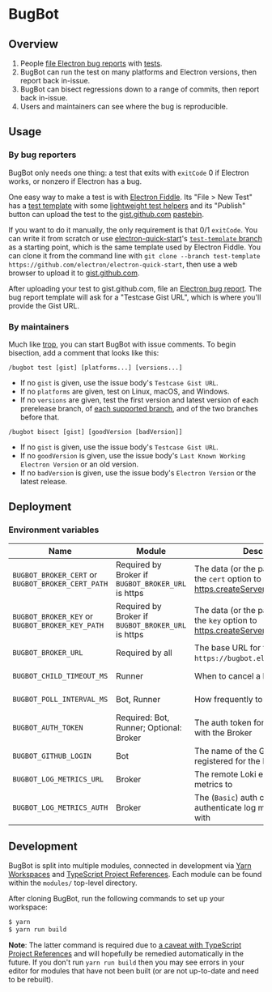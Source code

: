 # BugBot

## Overview

1. People [file Electron bug reports](https://github.com/electron/electron/issues/new/choose) with [tests](#by-bug-reporters).
1. BugBot can run the test on many platforms and Electron versions, then report back in-issue.
1. BugBot can bisect regressions down to a range of commits, then report back in-issue.
1. Users and maintainers can see where the bug is reproducible.

## Usage

### By bug reporters

BugBot only needs one thing: a test that exits with `exitCode` 0 if Electron works, or nonzero if Electron has a bug.

One easy way to make a test is with [Electron Fiddle](https://github.com/electron/fiddle). Its "File > New Test" has a [test template](https://github.com/electron/electron-quick-start/tree/test-template) with some [lightweight test helpers](https://github.com/electron/electron-quick-start/blob/test-template/preload.js) and its "Publish" button can upload the test to the [gist.github.com](https://gist.github.com/) [pastebin](https://en.wikipedia.org/wiki/Pastebin).

If you want to do it manually, the only requirement is that 0/1 `exitCode`. You can write it from scratch or use [electron-quick-start](https://github.com/electron/electron-quick-start)'s [`test-template` branch](https://github.com/electron/electron-quick-start/tree/test-template) as a starting point, which is the same template used by Electron Fiddle. You can clone it from the command line with `git clone --branch test-template https://github.com/electron/electron-quick-start`, then use a web browser to upload it to [gist.github.com](https://gist.github.com/).

After uploading your test to gist.github.com, file an [Electron bug report](https://github.com/electron/electron/issues/new/choose). The bug report template will ask for a "Testcase Gist URL", which is where you'll provide the Gist URL.

### By maintainers

Much like [trop](https://github.com/electron/trop/blob/master/docs/usage.md#using-trop), you can start BugBot with issue comments. To begin bisection, add a comment that looks like this:

```
/bugbot test [gist] [platforms...] [versions...]
```

- If no `gist` is given, use the issue body's `Testcase Gist URL`.
- If no `platforms` are given, test on Linux, macOS, and Windows.
- If no `versions` are given, test the first version and latest version of each prerelease branch, of [each supported branch](https://www.electronjs.org/docs/tutorial/support#supported-versions), and of the two branches before that.


```
/bugbot bisect [gist] [goodVersion [badVersion]]
```

- If no `gist` is given, use the issue body's `Testcase Gist URL`.
- If no `goodVersion` is given, use the issue body's `Last Known Working Electron Version` or an old version.
- If no `badVersion` is given, use the issue body's `Electron Version` or the latest release.

## Deployment

### Environment variables

| Name | Module | Description | Default |
|---|---|---|---|
| `BUGBOT_BROKER_CERT` or `BUGBOT_BROKER_CERT_PATH` | Required by Broker if `BUGBOT_BROKER_URL` is https | The data (or the path to it) to use as the `cert` option to [https.createServer()](https://nodejs.org/api/https.html#https_https_createserver_options_requestlistener). | None |
| `BUGBOT_BROKER_KEY` or `BUGBOT_BROKER_KEY_PATH` | Required by Broker if `BUGBOT_BROKER_URL` is https | The data (or the path to it) to use as the `key` option to [https.createServer()](https://nodejs.org/api/https.html#https_https_createserver_options_requestlistener). | None |
| `BUGBOT_BROKER_URL` | Required by all | The base URL for the broker, e.g. `https://bugbot.electronjs.org:8443`. | None |
| `BUGBOT_CHILD_TIMEOUT_MS` | Runner | When to cancel a hung child | 5 minutes |
| `BUGBOT_POLL_INTERVAL_MS` | Bot, Runner | How frequently to poll the Broker | 20 seconds |
| `BUGBOT_AUTH_TOKEN` | Required: Bot, Runner; Optional: Broker | The auth token for communications with the Broker |
| `BUGBOT_GITHUB_LOGIN` | Bot | The name of the GitHub app registered for the Probot client |
| `BUGBOT_LOG_METRICS_URL` | Broker | The remote Loki endpoint to send log metrics to |
| `BUGBOT_LOG_METRICS_AUTH` | Broker | The (`Basic`) auth credentials to authenticate log metrics requests with |

## Development

BugBot is split into multiple modules, connected in development via [Yarn Workspaces](https://classic.yarnpkg.com/en/docs/workspaces/) and [TypeScript Project References](https://www.typescriptlang.org/docs/handbook/project-references.html). Each module can be found within the `modules/` top-level directory.

After cloning BugBot, run the following commands to set up your workspace:
```sh
$ yarn
$ yarn run build
```

**Note**: The latter command is required due to [a caveat with TypeScript Project References](https://www.typescriptlang.org/docs/handbook/project-references.html#caveats-for-project-references) and will hopefully be remedied automatically in the future. If you don't run `yarn run build` then you may see errors in your editor for modules that have not been built (or are not up-to-date and need to be rebuilt).
